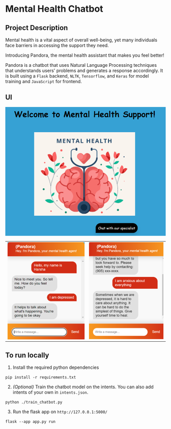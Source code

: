 # Mental Health Chatbot

## Project Description

Mental health is a vital aspect of overall well-being, yet many individuals face barriers in accessing the support they need. 

Introducing Pandora, the mental health assistant that makes you feel better!

Pandora is a chatbot that uses Natural Language Processing techniques that understands users' problems and generates a response accordingly. It is built using a `Flask` backend, `NLTK`, `Tensorflow`, and `Keras` for model training and `JavaScript` for frontend.

## UI

<img src="assets/home-page.png">

<table>
  <tr>
  <td>
  <img src="assets/chat-box.png" >
  </td>
  <td>
  <img src="assets/chat-box-3.png" >
  </td>
  </tr>
</table>

## To run locally

1. Install the required python dependencies

```
pip install -r requirements.txt
```

2. <em>(Optional)</em> Train the chatbot model on the intents. You can also add intents of your own in `intents.json`.
```
python ./train_chatbot.py
```

3. Run the flask app on `http://127.0.0.1:5000/`

```
flask --app app.py run
```

